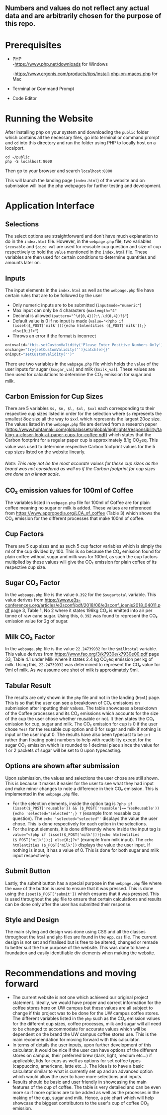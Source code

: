 ## Numbers and values do not reflect any actual data and are arbitrarily chosen for the purpose of this repo. 



# Prerequisites
- PHP  
	-https://www.php.net/downloads for Windows
	
	-https://www.ergonis.com/products/tips/install-php-on-macos.php for Mac
- Terminal or Command Prompt
- Code Editor 

# Running the Website
After installing php on your system and downloading the `public` folder which contains all the necessary files, go into terminal or command prompt and `cd` into this directory and run the folder using PHP to locally host on a localport. 

```
cd ~/public
php -S localhost:8000
```
Then go to your browser and search 
`localhost:8000`

This will launch the landing page (`index.html`) of the website and on submission will load the php webpages for further testing and development. 

# Application Interface

## Selections

The select options are straightforward and don't have much explanation to do in the `index.html` file. However, in the `webpage.php` file, two variables `$reusable` and `$size_val` are used for reusable cup question and size of cup respectively to hold the `value` mentioned in the `index.html` file. These variables are then used for certain conditions to determine quantities and amounts later on. 

## Inputs

The input elements in the `index.html` as well as the `webpage.php` file have certain rules that are to be followed by the user
- Only numeric inputs are to be submitted (`inputmode="numeric"`)
- Max input can only be 4 characters (`maxlength="4"`
- Decimal is allowed (`pattern="^\d{0,4}(?:\.\d{0,4})?$"`)
- Default value is 0 if no input is made (`value="<?php if (isset($_POST['milk'])){echo htmlentities ($_POST['milk']);} else{0;}?>"`)
- Throws an error if the format is incorrect
```js
oninvalid="this.setCustomValidity('Please Enter Positive Numbers Only')"
onchange="try{setCustomValidity('')}catch(e){}" 
oninput="setCustomValidity('')"
```

There are two variables in the `webpage.php` file which holds the `value` of the user inputs for sugar (`$sugar_val`) and milk (`$milk_val`). These values are then used for calculations to determine the CO<sub>2</sub> emission for sugar and milk. 

## Carbon Emission for Cup Sizes

There are 5 variables `$s, $m, $l, $xl, $xxl` each corresponding to their respective cup sizes listed in order for the selection where `$s` represents the smallest 8oz size all the way to `$xxl` which represents the largest 20oz size. The values listed in the `webpage.php` file are derived from a research paper (https://www.huhtamaki.com/globalassets/global/highlights/responsibility/taking-a-closer-look-at-paper-cups-for-coffee.pdf) which states that the Carbon footprint for a regular paper cup is approximately 8.1g CO<sub>2</sub>eq. This value was used to determine respective Carbon footprint values for the 5 cup sizes listed on the website linearly. 
###### Note: This may not be the most accurate values for these cup sizes as the brand was not considered as well as if the Carbon footprint for cup sizes are done on a linear scale.  

## CO₂ emission values for 100ml of Coffee

The variables listed in `webpage.php` file for 100ml of Coffee are for plain coffee meaning no sugar or milk is added. These values are referenced from https://www.appropedia.org/LCA_of_coffee (Table 3) which shows the CO₂ emission for the different processes that make 100ml of coffee.

## Cup Factors

There are 5 cup sizes and as such 5 cup factor variables which is simply the ml of the cup divided by 100. This is so because the CO₂ emission found for plain coffee without sugar and milk was for 100ml, as such the cup factors multiplied by these values will give the CO₂ emission for plain coffee of its respective cup size. 

## Sugar CO₂ Factor

In the `webpage.php` file is the value `0.392` for the `$sugartotal` variable. This value derives from https://www.e3s-conferences.org/articles/e3sconf/pdf/2018/06/e3sconf_icenis2018_04011.pdf page 3, Table 1, No 2 where it states 196kg CO₂ is emitted into air per tonne of raw cane sugar. Using this, `0.392` was found to represent the CO₂ emission value for 2g of sugar. 

## Milk CO₂ Factor

In the `webpage.php` file is the value `22.24739932` for the `$milktotal` variable. This value derives from https://www.fao.org/3/k7930e/k7930e00.pdf page 33, Table 4.1 under Milk where it states 2.4 kg CO₂eq emission per kg of milk. Using this, `22.24739932` was determined to represent the CO₂ value for 9ml of milk. As we assume one shot of milk is approximately 9ml. 

## Tabular Result

The results are only shown in the `php` file and not in the landing (`html`) page. This is so that the user can see a breakdown of CO₂ emissions on submission after inputting their values. The table showcases a breakdown of the Coffee processes and its CO₂ emissions which accounts for the size of the cup the user chose whether reusable or not. It then states the CO₂ emission for cup, sugar and milk. The CO₂ emission for cup is 0 if the user chose `Yes!` for the reusable cup option and 0 for sugar and milk if nothing is input or the user input 0. The results have also been typecast to be `int` rather than floating point numbers to help with readibility except for the sugar CO₂ emission which is rounded to 1 decimal place since the value for 1 or 2 packets of sugar will be set to 0 upon typecasting. 

## Options are shown after submission

Upon submission, the values and selections the user chose are still shown. This is because it makes it easier for the user to see what they had input and make minor changes to note a difference in their CO₂ emission. This is implemented in the `webpage.php` file. 
- For the selection elements, inside the option tag is `?php if (isset($_POST['reusable']) && ($_POST['reusable']=='YesReusable')){echo 'selected="selected"';} ?` (example from reusable cup question). The `echo 'selected="selected"'` displays the value the user chose. This is done respectively for each option in the selections. 
- For the input elements, it is done differently where inside the input tag is `value="<?php if (isset($_POST['milk'])){echo htmlentities ($_POST['milk']);} else{0;}?>"` (example from milk input). The `echo htmlentities ($_POST['milk'])` displays the value the user input. If nothing is input, it has a value of 0. This is done for both sugar and milk input respectively. 

## Submit Button

Lastly, the submit button has a special purpose in the `webpage.php` file where the `name` of the button is used to ensure that it was pressed. This is done using the `isset($_POST['submit'])` which ensures that it was pressed. This is used throughout the `php` file to ensure that certain calculations and results can be done only after the user has submitted their response. 

## Style and Design

The main styling and design was done using CSS and all the classes throughout the `html` and `php` files are found in the `App.css` file. The current design is not set and finalised but is free to be altered, changed or remade to better suit the true purpose of the website. This was done to have a foundation and easily identifiable div elements when making the website. 

# Recommendations and moving forward

- The current website is not one which achieved our original project statement. Ideally, we would have proper and correct information for the coffee stores here on UW campus but these values are all subject to change if this project was to be done for the UW campus coffee stores. The different variables listed in the `php` such as the CO₂ emission values for the different cup sizes, coffee processes, milk and sugar will all need to be changed to accommodate for accurate values which will be dependent on the brand the UW campus coffee stores use. This is the main recommendation for moving forward with this calculator. 
- In terms of details the user inputs, upon further development of this calculator, it would be nice if the user can have options of the different stores on campus, their preferred brew (dark, light, medium etc...) if applicable, lids for cups as well as options for set coffee types (cappuccino, americano, latte etc...). The idea is to have a basic calculator similar to what is currently set up and an advanced option which would allow the user to have more selections and inputs. 
- Results should be basic and user friendly in showcasing the main features of the cup of coffee. The table is very detailed and can be even more so if more options are to be added as well as the processes in the making of the cup, sugar and milk. Hence, a pie chart which will help showcase the biggest contributors to the user's cup of coffee CO₂ emission. 

